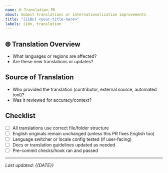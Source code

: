 ```yaml
---
name: 🌐 Translation PR
about: Submit translations or internationalization improvements
title: "[i18n] <your-title-here>"
labels: i18n, translation
---
```


## 🌐 Translation Overview

- What languages or regions are affected?
- Are these new translations or updates?

## Source of Translation

- Who provided the translation (contributor, external source, automated tool)?
- Was it reviewed for accuracy/context?

## Checklist

- [ ] All translations use correct file/folder structure
- [ ] English originals remain unchanged (unless this PR fixes English too)
- [ ] Language switcher or locale config tested (if user-facing)
- [ ] Docs or translation guidelines updated as needed
- [ ] Pre-commit checks/hook ran and passed

---

*Last updated: {{DATE}}*
